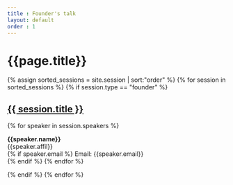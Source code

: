 ```yaml
---
title : Founder's talk
layout: default
order : 1
---
```


# {{page.title}}

{% assign sorted_sessions = site.session | sort:"order" %}
{% for session in sorted_sessions %}
  {% if session.type == "founder" %}
  <h2>
    <a href="{{ session.url | prepend: site.relative_url }}">
      {{ session.title }}
    </a>
  </h2>



  {% for speaker in session.speakers %}
  <p> 
  <b>{{speaker.name}}</b><br/>
    {{speaker.affil}} <br/> 
  {% if speaker.email %}
  Email: {{speaker.email}} <br/> 
  {% endif %}
  {% endfor %}


  <!-- <p>{{ session.content | markdownify }}</p> -->
  {% endif %}
{% endfor %}